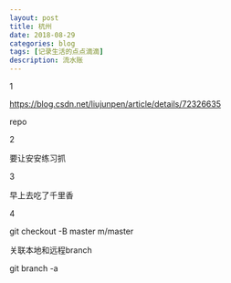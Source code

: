 ```yaml
---
layout: post
title: 杭州
date: 2018-08-29
categories: blog
tags: [记录生活的点点滴滴]
description: 流水账
---
```


1 

https://blog.csdn.net/liujunpen/article/details/72326635

repo

2

要让安安练习抓

3

早上去吃了千里香

4

git checkout -B master m/master

关联本地和远程branch

git branch -a